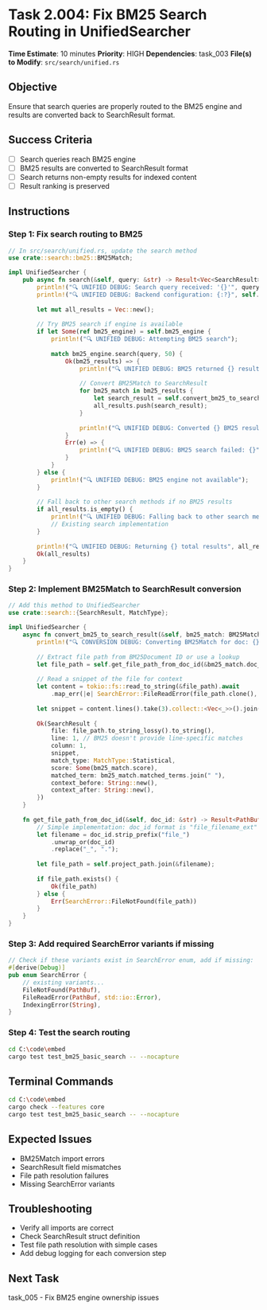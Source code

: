# Task 2.004: Fix BM25 Search Routing in UnifiedSearcher

**Time Estimate**: 10 minutes
**Priority**: HIGH
**Dependencies**: task_003
**File(s) to Modify**: `src/search/unified.rs`

## Objective
Ensure that search queries are properly routed to the BM25 engine and results are converted back to SearchResult format.

## Success Criteria
- [ ] Search queries reach BM25 engine
- [ ] BM25 results are converted to SearchResult format
- [ ] Search returns non-empty results for indexed content
- [ ] Result ranking is preserved

## Instructions

### Step 1: Fix search routing to BM25
```rust
// In src/search/unified.rs, update the search method
use crate::search::bm25::BM25Match;

impl UnifiedSearcher {
    pub async fn search(&self, query: &str) -> Result<Vec<SearchResult>, SearchError> {
        println!("🔍 UNIFIED DEBUG: Search query received: '{}'", query);
        println!("🔍 UNIFIED DEBUG: Backend configuration: {:?}", self.backend);
        
        let mut all_results = Vec::new();
        
        // Try BM25 search if engine is available
        if let Some(ref bm25_engine) = self.bm25_engine {
            println!("🔍 UNIFIED DEBUG: Attempting BM25 search");
            
            match bm25_engine.search(query, 50) {
                Ok(bm25_results) => {
                    println!("🔍 UNIFIED DEBUG: BM25 returned {} results", bm25_results.len());
                    
                    // Convert BM25Match to SearchResult
                    for bm25_match in bm25_results {
                        let search_result = self.convert_bm25_to_search_result(bm25_match).await?;
                        all_results.push(search_result);
                    }
                    
                    println!("🔍 UNIFIED DEBUG: Converted {} BM25 results to SearchResult", all_results.len());
                }
                Err(e) => {
                    println!("🔍 UNIFIED DEBUG: BM25 search failed: {}", e);
                }
            }
        } else {
            println!("🔍 UNIFIED DEBUG: BM25 engine not available");
        }
        
        // Fall back to other search methods if no BM25 results
        if all_results.is_empty() {
            println!("🔍 UNIFIED DEBUG: Falling back to other search methods");
            // Existing search implementation
        }
        
        println!("🔍 UNIFIED DEBUG: Returning {} total results", all_results.len());
        Ok(all_results)
    }
}
```

### Step 2: Implement BM25Match to SearchResult conversion
```rust
// Add this method to UnifiedSearcher
use crate::search::{SearchResult, MatchType};

impl UnifiedSearcher {
    async fn convert_bm25_to_search_result(&self, bm25_match: BM25Match) -> Result<SearchResult, SearchError> {
        println!("🔍 CONVERSION DEBUG: Converting BM25Match for doc: {}", bm25_match.doc_id);
        
        // Extract file path from BM25Document ID or use a lookup
        let file_path = self.get_file_path_from_doc_id(&bm25_match.doc_id)?;
        
        // Read a snippet of the file for context
        let content = tokio::fs::read_to_string(&file_path).await
            .map_err(|e| SearchError::FileReadError(file_path.clone(), e))?;
        
        let snippet = content.lines().take(3).collect::<Vec<_>>().join("\n");
        
        Ok(SearchResult {
            file: file_path.to_string_lossy().to_string(),
            line: 1, // BM25 doesn't provide line-specific matches
            column: 1,
            snippet,
            match_type: MatchType::Statistical,
            score: Some(bm25_match.score),
            matched_term: bm25_match.matched_terms.join(" "),
            context_before: String::new(),
            context_after: String::new(),
        })
    }
    
    fn get_file_path_from_doc_id(&self, doc_id: &str) -> Result<PathBuf, SearchError> {
        // Simple implementation: doc_id format is "file_filename_ext"
        let filename = doc_id.strip_prefix("file_")
            .unwrap_or(doc_id)
            .replace("_", ".");
        
        let file_path = self.project_path.join(&filename);
        
        if file_path.exists() {
            Ok(file_path)
        } else {
            Err(SearchError::FileNotFound(file_path))
        }
    }
}
```

### Step 3: Add required SearchError variants if missing
```rust
// Check if these variants exist in SearchError enum, add if missing:
#[derive(Debug)]
pub enum SearchError {
    // existing variants...
    FileNotFound(PathBuf),
    FileReadError(PathBuf, std::io::Error),
    IndexingError(String),
}
```

### Step 4: Test the search routing
```bash
cd C:\code\embed
cargo test test_bm25_basic_search -- --nocapture
```

## Terminal Commands
```bash
cd C:\code\embed
cargo check --features core
cargo test test_bm25_basic_search -- --nocapture
```

## Expected Issues
- BM25Match import errors
- SearchResult field mismatches
- File path resolution failures
- Missing SearchError variants

## Troubleshooting
- Verify all imports are correct
- Check SearchResult struct definition
- Test file path resolution with simple cases
- Add debug logging for each conversion step

## Next Task
task_005 - Fix BM25 engine ownership issues